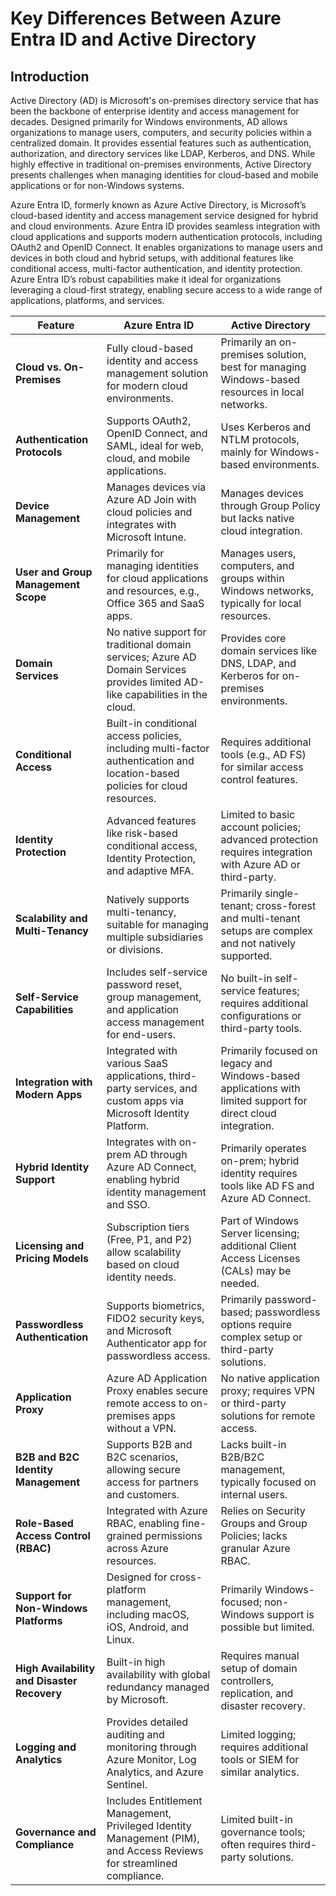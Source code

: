 # Key Differences Between Azure Entra ID and Active Directory

## Introduction

Active Directory (AD) is Microsoft's on-premises directory service that has been the backbone of enterprise identity and access management for decades. Designed primarily for Windows environments, AD allows organizations to manage users, computers, and security policies within a centralized domain. It provides essential features such as authentication, authorization, and directory services like LDAP, Kerberos, and DNS. While highly effective in traditional on-premises environments, Active Directory presents challenges when managing identities for cloud-based and mobile applications or for non-Windows systems.

Azure Entra ID, formerly known as Azure Active Directory, is Microsoft’s cloud-based identity and access management service designed for hybrid and cloud environments. Azure Entra ID provides seamless integration with cloud applications and supports modern authentication protocols, including OAuth2 and OpenID Connect. It enables organizations to manage users and devices in both cloud and hybrid setups, with additional features like conditional access, multi-factor authentication, and identity protection. Azure Entra ID’s robust capabilities make it ideal for organizations leveraging a cloud-first strategy, enabling secure access to a wide range of applications, platforms, and services.



| **Feature**                         | **Azure Entra ID**                                                                                                                | **Active Directory**                                                                                         |
|-------------------------------------|-----------------------------------------------------------------------------------------------------------------------------------|--------------------------------------------------------------------------------------------------------------|
| **Cloud vs. On-Premises**           | Fully cloud-based identity and access management solution for modern cloud environments.                                         | Primarily an on-premises solution, best for managing Windows-based resources in local networks.             |
| **Authentication Protocols**        | Supports OAuth2, OpenID Connect, and SAML, ideal for web, cloud, and mobile applications.                                        | Uses Kerberos and NTLM protocols, mainly for Windows-based environments.                                    |
| **Device Management**               | Manages devices via Azure AD Join with cloud policies and integrates with Microsoft Intune.                                      | Manages devices through Group Policy but lacks native cloud integration.                                    |
| **User and Group Management Scope** | Primarily for managing identities for cloud applications and resources, e.g., Office 365 and SaaS apps.                         | Manages users, computers, and groups within Windows networks, typically for local resources.               |
| **Domain Services**                 | No native support for traditional domain services; Azure AD Domain Services provides limited AD-like capabilities in the cloud. | Provides core domain services like DNS, LDAP, and Kerberos for on-premises environments.                    |
| **Conditional Access**              | Built-in conditional access policies, including multi-factor authentication and location-based policies for cloud resources.     | Requires additional tools (e.g., AD FS) for similar access control features.                                |
| **Identity Protection**             | Advanced features like risk-based conditional access, Identity Protection, and adaptive MFA.                                    | Limited to basic account policies; advanced protection requires integration with Azure AD or third-party.   |
| **Scalability and Multi-Tenancy**   | Natively supports multi-tenancy, suitable for managing multiple subsidiaries or divisions.                                      | Primarily single-tenant; cross-forest and multi-tenant setups are complex and not natively supported.       |
| **Self-Service Capabilities**       | Includes self-service password reset, group management, and application access management for end-users.                        | No built-in self-service features; requires additional configurations or third-party tools.                 |
| **Integration with Modern Apps**    | Integrated with various SaaS applications, third-party services, and custom apps via Microsoft Identity Platform.               | Primarily focused on legacy and Windows-based applications with limited support for direct cloud integration. |
| **Hybrid Identity Support**         | Integrates with on-prem AD through Azure AD Connect, enabling hybrid identity management and SSO.                                | Primarily operates on-prem; hybrid identity requires tools like AD FS and Azure AD Connect.                |
| **Licensing and Pricing Models**    | Subscription tiers (Free, P1, and P2) allow scalability based on cloud identity needs.                                           | Part of Windows Server licensing; additional Client Access Licenses (CALs) may be needed.                   |
| **Passwordless Authentication**     | Supports biometrics, FIDO2 security keys, and Microsoft Authenticator app for passwordless access.                               | Primarily password-based; passwordless options require complex setup or third-party solutions.              |
| **Application Proxy**               | Azure AD Application Proxy enables secure remote access to on-premises apps without a VPN.                                      | No native application proxy; requires VPN or third-party solutions for remote access.                       |
| **B2B and B2C Identity Management** | Supports B2B and B2C scenarios, allowing secure access for partners and customers.                                              | Lacks built-in B2B/B2C management, typically focused on internal users.                                     |
| **Role-Based Access Control (RBAC)**| Integrated with Azure RBAC, enabling fine-grained permissions across Azure resources.                                           | Relies on Security Groups and Group Policies; lacks granular Azure RBAC.                                    |
| **Support for Non-Windows Platforms**| Designed for cross-platform management, including macOS, iOS, Android, and Linux.                                               | Primarily Windows-focused; non-Windows support is possible but limited.                                     |
| **High Availability and Disaster Recovery**| Built-in high availability with global redundancy managed by Microsoft.                                  | Requires manual setup of domain controllers, replication, and disaster recovery.                            |
| **Logging and Analytics**           | Provides detailed auditing and monitoring through Azure Monitor, Log Analytics, and Azure Sentinel.                             | Limited logging; requires additional tools or SIEM for similar analytics.                                   |
| **Governance and Compliance**       | Includes Entitlement Management, Privileged Identity Management (PIM), and Access Reviews for streamlined compliance.            | Limited built-in governance tools; often requires third-party solutions.                                    |
